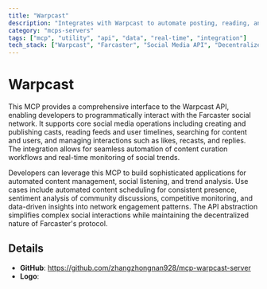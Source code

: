```yaml
---
title: "Warpcast"
description: "Integrates with Warpcast to automate posting, reading, and managing interactions on the Farcaster social network."
category: "mcps-servers"
tags: ["mcp", "utility", "api", "data", "real-time", "integration"]
tech_stack: ["Warpcast", "Farcaster", "Social Media API", "Decentralized Social Networks"]
---
```


# Warpcast

This MCP provides a comprehensive interface to the Warpcast API, enabling developers to programmatically interact with the Farcaster social network. It supports core social media operations including creating and publishing casts, reading feeds and user timelines, searching for content and users, and managing interactions such as likes, recasts, and replies. The integration allows for seamless automation of content curation workflows and real-time monitoring of social trends.

Developers can leverage this MCP to build sophisticated applications for automated content management, social listening, and trend analysis. Use cases include automated content scheduling for consistent presence, sentiment analysis of community discussions, competitive monitoring, and data-driven insights into network engagement patterns. The API abstraction simplifies complex social interactions while maintaining the decentralized nature of Farcaster's protocol.

## Details

- **GitHub**: https://github.com/zhangzhongnan928/mcp-warpcast-server
- **Logo**: 
